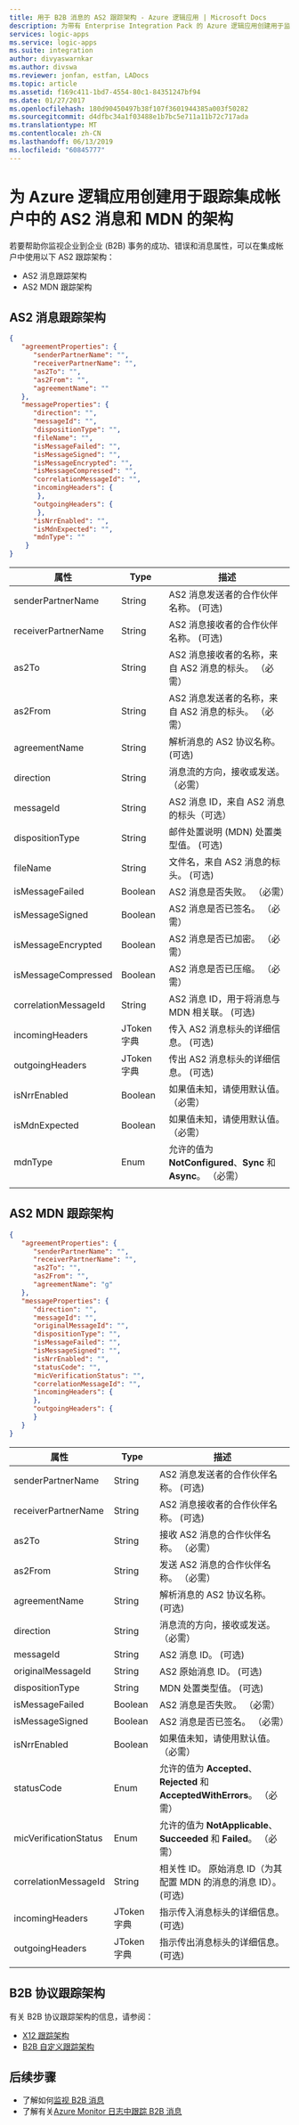 ```yaml
---
title: 用于 B2B 消息的 AS2 跟踪架构 - Azure 逻辑应用 | Microsoft Docs
description: 为带有 Enterprise Integration Pack 的 Azure 逻辑应用创建用于监视集成帐户中的 B2B 消息的 AS2 跟踪架构
services: logic-apps
ms.service: logic-apps
ms.suite: integration
author: divyaswarnkar
ms.author: divswa
ms.reviewer: jonfan, estfan, LADocs
ms.topic: article
ms.assetid: f169c411-1bd7-4554-80c1-84351247bf94
ms.date: 01/27/2017
ms.openlocfilehash: 180d90450497b38f107f3601944385a003f50282
ms.sourcegitcommit: d4dfbc34a1f03488e1b7bc5e711a11b72c717ada
ms.translationtype: MT
ms.contentlocale: zh-CN
ms.lasthandoff: 06/13/2019
ms.locfileid: "60845777"
---
```

# <a name="create-schemas-for-tracking-as2-messages-and-mdns-in-integration-accounts-for-azure-logic-apps"></a>为 Azure 逻辑应用创建用于跟踪集成帐户中的 AS2 消息和 MDN 的架构

若要帮助你监视企业到企业 (B2B) 事务的成功、错误和消息属性，可以在集成帐户中使用以下 AS2 跟踪架构：

* AS2 消息跟踪架构
* AS2 MDN 跟踪架构

## <a name="as2-message-tracking-schema"></a>AS2 消息跟踪架构

```json
{
   "agreementProperties": {  
      "senderPartnerName": "",  
      "receiverPartnerName": "",  
      "as2To": "",  
      "as2From": "",  
      "agreementName": ""  
   },  
   "messageProperties": {
      "direction": "",
      "messageId": "",
      "dispositionType": "",
      "fileName": "",
      "isMessageFailed": "",
      "isMessageSigned": "",
      "isMessageEncrypted": "",
      "isMessageCompressed": "",
      "correlationMessageId": "",
      "incomingHeaders": {
       },
      "outgoingHeaders": {
       },
      "isNrrEnabled": "",
      "isMdnExpected": "",
      "mdnType": ""
    }
}
```

| 属性 | Type | 描述 |
| --- | --- | --- |
| senderPartnerName | String | AS2 消息发送者的合作伙伴名称。 (可选) |
| receiverPartnerName | String | AS2 消息接收者的合作伙伴名称。 (可选) |
| as2To | String | AS2 消息接收者的名称，来自 AS2 消息的标头。 （必需） |
| as2From | String | AS2 消息发送者的名称，来自 AS2 消息的标头。 （必需） |
| agreementName | String | 解析消息的 AS2 协议名称。 (可选) |
| direction | String | 消息流的方向，接收或发送。 （必需） |
| messageId | String | AS2 消息 ID，来自 AS2 消息的标头（可选） |
| dispositionType |String | 邮件处置说明 (MDN) 处置类型值。 (可选) |
| fileName | String | 文件名，来自 AS2 消息的标头。 (可选) |
| isMessageFailed |Boolean | AS2 消息是否失败。 （必需） |
| isMessageSigned | Boolean | AS2 消息是否已签名。 （必需） |
| isMessageEncrypted | Boolean | AS2 消息是否已加密。 （必需） |
| isMessageCompressed |Boolean | AS2 消息是否已压缩。 （必需） |
| correlationMessageId | String | AS2 消息 ID，用于将消息与 MDN 相关联。 (可选) |
| incomingHeaders |JToken 字典 | 传入 AS2 消息标头的详细信息。 (可选) |
| outgoingHeaders |JToken 字典 | 传出 AS2 消息标头的详细信息。 (可选) |
| isNrrEnabled | Boolean | 如果值未知，请使用默认值。 （必需） |
| isMdnExpected | Boolean | 如果值未知，请使用默认值。 （必需） |
| mdnType | Enum | 允许的值为 **NotConfigured**、**Sync** 和 **Async**。 （必需） |
||||

## <a name="as2-mdn-tracking-schema"></a>AS2 MDN 跟踪架构

```json
{
   "agreementProperties": {
      "senderPartnerName": "",
      "receiverPartnerName": "",
      "as2To": "",
      "as2From": "",
      "agreementName": "g"
   },
   "messageProperties": {
      "direction": "",
      "messageId": "",
      "originalMessageId": "",
      "dispositionType": "",
      "isMessageFailed": "",
      "isMessageSigned": "",
      "isNrrEnabled": "",
      "statusCode": "",
      "micVerificationStatus": "",
      "correlationMessageId": "",
      "incomingHeaders": {
      },
      "outgoingHeaders": {
      }
   }
}
```

| 属性 | Type | 描述 |
| --- | --- | --- |
| senderPartnerName | String | AS2 消息发送者的合作伙伴名称。 (可选) |
| receiverPartnerName | String | AS2 消息接收者的合作伙伴名称。 (可选) |
| as2To | String | 接收 AS2 消息的合作伙伴名称。 （必需） |
| as2From | String | 发送 AS2 消息的合作伙伴名称。 （必需） |
| agreementName | String | 解析消息的 AS2 协议名称。 (可选) |
| direction |String | 消息流的方向，接收或发送。 （必需） |
| messageId | String | AS2 消息 ID。 (可选) |
| originalMessageId |String | AS2 原始消息 ID。 (可选) |
| dispositionType | String | MDN 处置类型值。 (可选) |
| isMessageFailed |Boolean | AS2 消息是否失败。 （必需） |
| isMessageSigned |Boolean | AS2 消息是否已签名。 （必需） |
| isNrrEnabled | Boolean | 如果值未知，请使用默认值。 （必需） |
| statusCode | Enum | 允许的值为 **Accepted**、**Rejected** 和 **AcceptedWithErrors**。 （必需） |
| micVerificationStatus | Enum | 允许的值为 **NotApplicable**、**Succeeded** 和 **Failed**。 （必需） |
| correlationMessageId | String | 相关性 ID。 原始消息 ID（为其配置 MDN 的消息的消息 ID）。 (可选) |
| incomingHeaders | JToken 字典 | 指示传入消息标头的详细信息。 (可选) |
| outgoingHeaders |JToken 字典 | 指示传出消息标头的详细信息。 (可选) |
||||

## <a name="b2b-protocol-tracking-schemas"></a>B2B 协议跟踪架构

有关 B2B 协议跟踪架构的信息，请参阅：

* [X12 跟踪架构](logic-apps-track-integration-account-x12-tracking-schema.md)
* [B2B 自定义跟踪架构](logic-apps-track-integration-account-custom-tracking-schema.md)

## <a name="next-steps"></a>后续步骤

* 了解如何[监视 B2B 消息](logic-apps-monitor-b2b-message.md)
* 了解有关[Azure Monitor 日志中跟踪 B2B 消息](../logic-apps/logic-apps-track-b2b-messages-omsportal.md)